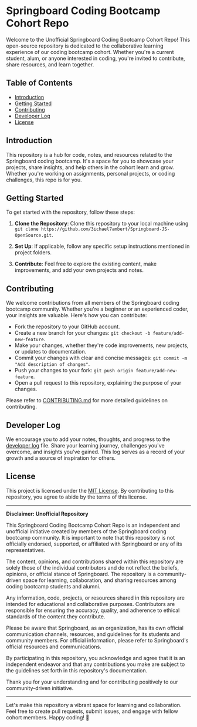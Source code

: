 # Springboard Coding Bootcamp Cohort Repo

Welcome to the Unofficial Springboard Coding Bootcamp Cohort Repo! This open-source repository is dedicated to the collaborative learning experience of our coding bootcamp cohort. Whether you're a current student, alum, or anyone interested in coding, you're invited to contribute, share resources, and learn together.

## Table of Contents

- [Introduction](#introduction)
- [Getting Started](#getting-started)
- [Contributing](#contributing)
- [Developer Log](#developer-log)
- [License](#license)

## Introduction

This repository is a hub for code, notes, and resources related to the Springboard coding bootcamp. It's a space for you to showcase your projects, share insights, and help others in the cohort learn and grow. Whether you're working on assignments, personal projects, or coding challenges, this repo is for you.

## Getting Started

To get started with the repository, follow these steps:

1. **Clone the Repository**: Clone this repository to your local machine using `git clone https://github.com/3ichael7ambert/Springboard-JS-OpenSource.git`.

2. **Set Up**: If applicable, follow any specific setup instructions mentioned in project folders.

3. **Contribute**: Feel free to explore the existing content, make improvements, and add your own projects and notes.

## Contributing

We welcome contributions from all members of the Springboard coding bootcamp community. Whether you're a beginner or an experienced coder, your insights are valuable. Here's how you can contribute:

- Fork the repository to your GitHub account.
- Create a new branch for your changes: `git checkout -b feature/add-new-feature`.
- Make your changes, whether they're code improvements, new projects, or updates to documentation.
- Commit your changes with clear and concise messages: `git commit -m "Add description of changes"`.
- Push your changes to your fork: `git push origin feature/add-new-feature`.
- Open a pull request to this repository, explaining the purpose of your changes.

Please refer to [CONTRIBUTING.md](CONTRIBUTING.md) for more detailed guidelines on contributing.

## Developer Log

We encourage you to add your notes, thoughts, and progress to the [developer log](developer-log.md) file. Share your learning journey, challenges you've overcome, and insights you've gained. This log serves as a record of your growth and a source of inspiration for others.

## License

This project is licensed under the [MIT License](LICENSE). By contributing to this repository, you agree to abide by the terms of this license.

---
**Disclaimer: Unofficial Repository**

This Springboard Coding Bootcamp Cohort Repo is an independent and unofficial initiative created by members of the Springboard coding bootcamp community. It is important to note that this repository is not officially endorsed, supported, or affiliated with Springboard or any of its representatives.

The content, opinions, and contributions shared within this repository are solely those of the individual contributors and do not reflect the beliefs, opinions, or official stance of Springboard. The repository is a community-driven space for learning, collaboration, and sharing resources among coding bootcamp students and alumni.

Any information, code, projects, or resources shared in this repository are intended for educational and collaborative purposes. Contributors are responsible for ensuring the accuracy, quality, and adherence to ethical standards of the content they contribute.

Please be aware that Springboard, as an organization, has its own official communication channels, resources, and guidelines for its students and community members. For official information, please refer to Springboard's official resources and communications.

By participating in this repository, you acknowledge and agree that it is an independent endeavor and that any contributions you make are subject to the guidelines set forth in this repository's documentation.

Thank you for your understanding and for contributing positively to our community-driven initiative.

---

Let's make this repository a vibrant space for learning and collaboration. Feel free to create pull requests, submit issues, and engage with fellow cohort members. Happy coding! 🚀
